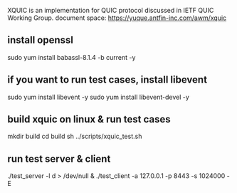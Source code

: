 XQUIC is an implementation for QUIC protocol discussed in IETF QUIC Working Group. 
document space: https://yuque.antfin-inc.com/awm/xquic


## install openssl
sudo yum install babassl-8.1.4 -b current -y 

## if you want to run test cases, install libevent
sudo yum install libevent -y
sudo yum install libevent-devel -y

## build xquic on linux & run test cases
mkdir build
cd build
sh ../scripts/xquic_test.sh

## run test server & client
./test_server -l d > /dev/null &
./test_client -a 127.0.0.1 -p 8443 -s 1024000 -E
